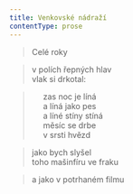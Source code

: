 ```yaml
---
title: Venkovské nádraží
contentType: prose
---
```


> Celé roky

  

> v polích řepných hlav  
> vlak si drkotal:

  

>      zas noc je líná  
>      a líná jako pes  
>      a líné stíny stíná  
>      měsíc se drbe  
>      v srsti hvězd

  

> jako bych slyšel  
> toho mašinfíru ve fraku

  

> a jako v potrhaném filmu
